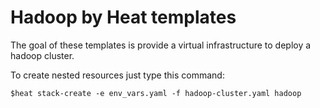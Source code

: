 # Hadoop by Heat templates

The goal of these templates is provide a virtual infrastructure to deploy a hadoop cluster.

To create nested resources just type this command:

```ssh
$heat stack-create -e env_vars.yaml -f hadoop-cluster.yaml hadoop
```

